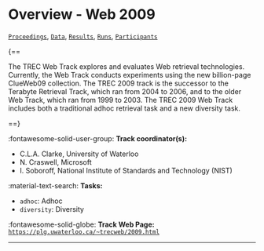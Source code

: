 # Overview - Web 2009

[`Proceedings`](./proceedings.md), [`Data`](./data.md), [`Results`](./results.md), [`Runs`](./runs.md), [`Participants`](./participants.md)

{==

The TREC Web Track explores and evaluates Web retrieval technologies. Currently, the Web Track conducts experiments using the new billion-page ClueWeb09 collection. The TREC 2009 track is the successor to the Terabyte Retrieval Track, which ran from 2004 to 2006, and to the older Web Track, which ran from 1999 to 2003. The TREC 2009 Web Track includes both a traditional adhoc retrieval task and a new diversity task.

==}

:fontawesome-solid-user-group: **Track coordinator(s):**

- C.L.A. Clarke, University of Waterloo 
- N. Craswell, Microsoft 
- I. Soboroff, National Institute of Standards and Technology (NIST) 

:material-text-search: **Tasks:**

- `adhoc`: Adhoc 
- `diversity`: Diversity 

:fontawesome-solid-globe: **Track Web Page:** [`https://plg.uwaterloo.ca/~trecweb/2009.html`](https://plg.uwaterloo.ca/~trecweb/2009.html) 

---

